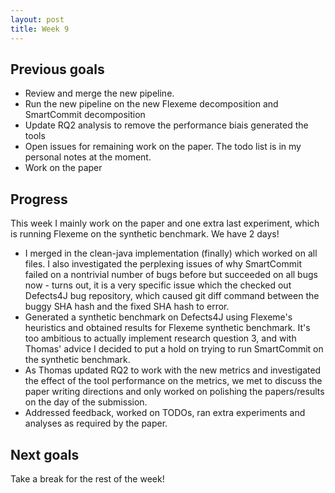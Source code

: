 ```yaml
---
layout: post
title: Week 9
---
```


## Previous goals
- Review and merge the new pipeline.
- Run the new pipeline on the new Flexeme decomposition and SmartCommit decomposition
- Update RQ2 analysis to remove the performance biais generated the tools
- Open issues for remaining work on the paper. The todo list is in my personal notes at the moment.
- Work on the paper
## Progress
This week I mainly work on the paper and one extra last experiment, which is running Flexeme on the synthetic benchmark.
We have 2 days!
- I merged in the clean-java implementation (finally) which worked on all files. I also investigated the perplexing issues of why SmartCommit failed on a nontrivial number of bugs before but succeeded on all bugs now - turns out, it is a very specific issue which the checked out Defects4J bug repository, which caused git diff command between the buggy SHA hash and the fixed SHA hash to error.
- Generated a synthetic benchmark on Defects4J using Flexeme's heuristics and obtained results for Flexeme synthetic benchmark. It's too ambitious to actually implement research question 3, and with Thomas' advice I decided to put a hold on trying to run SmartCommit on the synthetic benchmark.
- As Thomas updated RQ2 to work with the new metrics and investigated the effect of the tool performance on the metrics, we met to discuss the paper writing directions and only worked on polishing the papers/results on the day of the submission. 
- Addressed feedback, worked on TODOs, ran extra experiments and analyses as required by the paper.
## Next goals
Take a break for the rest of the week!

